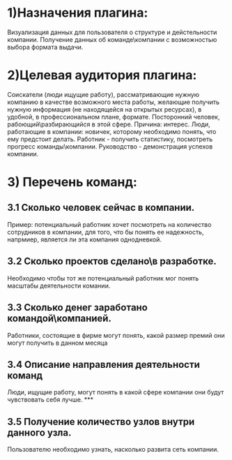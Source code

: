 
# 1)Назначения плагина:

Визуализация данных для пользователя о структуре и дейстельности компании. Получение данных об команде\компании с возможностью выбора формата выдачи. 


# 2)Целевая аудитория плагина:

Соискатели (люди ищущие работу), рассматривающие нужную компанию в качестве возможного места работы, желающие получить нужную информация (не находящейся на открытых ресурсах), в удобной, в профессиональном плане, формате. Посторонний человек, рабоющий\разбирающийся в этой сфере. Причина: интерес. Люди, работающие в компании: новичек, которому необходимо понять, что ему предстоит делать. Работник - получить статистику, посмотреть прогресс команды\компании. Руководство - демонстрация успехов компании. 

# 3) Перечень команд: 

## 3.1 Сколько человек сейчас в компании.

Пример: потенциальный работник хочет посмотреть на количество сотрудников в компании, для того, что бы понять ее надежность, напрмиер, является ли эта компания однодневкой. 

## 3.2 Сколько проектов сделано\в разработке.

Необходимо чтобы тот же потенциальный работник мог понять масштабы деятельности комании.

## 3.3 Сколько денег заработано командой\компанией.

Работники, состоящие в фирме могут понять, какой размер премий они могут получить в данном месяца 

## 3.4 Описание направления деятельности команд

Люди, ищущие работу, могут понять в какой сфере компании они будут чувствовать себя лучше. ***
## 3.5 Получение количество узлов внутри данного узла.

Пользователю необходимо узнать, насколько развита сеть компании.
